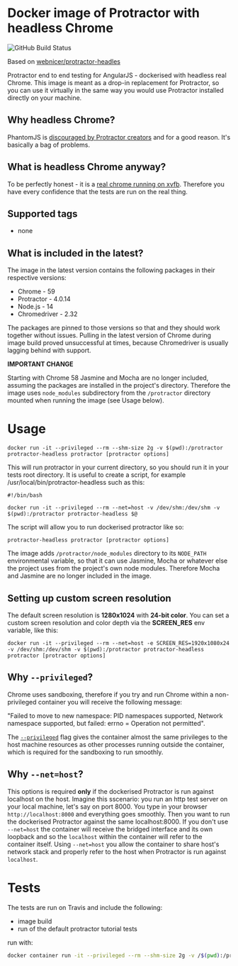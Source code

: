 # Docker image of Protractor with headless Chrome

![GitHub Build Status](https://img.shields.io/github/workflow/status/Steeff0/protractor-headless/docker-image-test?style=flat-square)

Based on [webnicer/protractor-headles](https://www.github.com/jciolek/docker-protractor-headless)

Protractor end to end testing for AngularJS - dockerised with headless real Chrome. This image is meant as a drop-in replacement for Protractor, so you can use it virtually in the same way you would use Protractor installed directly on your machine.

## Why headless Chrome?

PhantomJS is [discouraged by Protractor creators](https://angular.github.io/protractor/#/browser-setup#setting-up-phantomjs) and for a good reason. It's basically a bag of problems.

## What is headless Chrome anyway?

To be perfectly honest - it is a [real chrome running on xvfb](http://tobyho.com/2015/01/09/headless-browser-testing-xvfb/). Therefore you have every confidence that the tests are run on the real thing.

## Supported tags

* none

## What is included in the latest?

The image in the latest version contains the following packages in their respective versions:

* Chrome - 59
* Protractor - 4.0.14
* Node.js - 14
* Chromedriver - 2.32

The packages are pinned to those versions so that and they should work together without issues. Pulling in the latest version of Chrome during image build proved unsuccessful at times, because Chromedriver is usually lagging behind with support.

**IMPORTANT CHANGE**

Starting with Chrome 58 Jasmine and Mocha are no longer included, assuming the packages are installed in the project's directory. Therefore the image uses `node_modules` subdirectory from the `/protractor` directory mounted when running the image (see Usage below).

# Usage

```
docker run -it --privileged --rm --shm-size 2g -v $(pwd):/protractor protractor-headless protractor [protractor options]
```

This will run protractor in your current directory, so you should run it in your tests root directory. It is useful to create a script, for example /usr/local/bin/protractor-headless such as this:

```
#!/bin/bash

docker run -it --privileged --rm --net=host -v /dev/shm:/dev/shm -v $(pwd):/protractor protractor-headless $@
```

The script will allow you to run dockerised protractor like so:

```
protractor-headless protractor [protractor options]
```

The image adds `/protractor/node_modules` directory to its `NODE_PATH` environmental variable, so that it can use Jasmine, Mocha or whatever else the project uses from the project's own node modules. Therefore Mocha and Jasmine are no longer included in the image.



## Setting up custom screen resolution

The default screen resolution is **1280x1024** with **24-bit color**. You can set a custom screen resolution and color depth via the **SCREEN_RES** env variable, like this:
```
docker run -it --privileged --rm --net=host -e SCREEN_RES=1920x1080x24 -v /dev/shm:/dev/shm -v $(pwd):/protractor protractor-headless protractor [protractor options]
```

## Why `--privileged`?

Chrome uses sandboxing, therefore if you try and run Chrome within a non-privileged container you will receive the following message:

"Failed to move to new namespace: PID namespaces supported, Network namespace supported, but failed: errno = Operation not permitted".

The [`--privileged`](https://docs.docker.com/engine/reference/run/#runtime-privilege-and-linux-capabilities) flag gives the container almost the same privileges to the host machine resources as other processes running outside the container, which is required for the sandboxing to run smoothly.


## Why `--net=host`?

This options is required **only** if the dockerised Protractor is run against localhost on the host. Imagine this sscenario: you run an http test server on your local machine, let's say on port 8000. You type in your browser `http://localhost:8000` and everything goes smoothly. Then you want to run the dockerised Protractor against the same localhost:8000. If you don't use `--net=host` the container will receive the bridged interface and its own loopback and so the `localhost` within the container will refer to the container itself. Using `--net=host` you allow the container to share host's network stack and properly refer to the host when Protractor is run against `localhost`.

# Tests
The tests are run on Travis and include the following:

* image build
* run of the default protractor tutorial tests


run with:
```bash
docker container run -it --privileged --rm --shm-size 2g -v /$(pwd):/protractor protractor-headless protractor ./tests/conf.js
```
